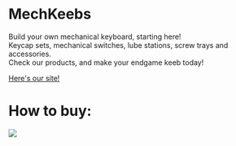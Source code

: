 # MechKeebs

Build your own mechanical keyboard, starting here! \
Keycap sets, mechanical switches, lube stations, screw trays and accessories.\
Check our products, and make your endgame keeb today!

[Here's our site!](https://github.com/facebook/create-react-app)

# How to buy:

<img src="https://imgur.com/iMCR8Oi"/>